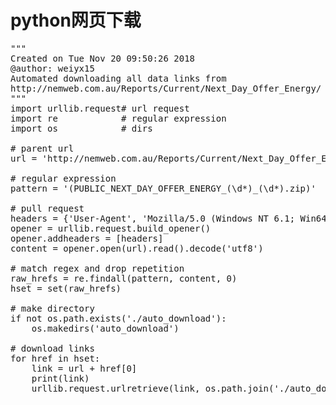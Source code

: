 # python网页下载

<pre>
"""
Created on Tue Nov 20 09:50:26 2018
@author: weiyx15
Automated downloading all data links from 
http://nemweb.com.au/Reports/Current/Next_Day_Offer_Energy/
"""
import urllib.request# url request
import re            # regular expression
import os            # dirs
 
# parent url
url = 'http://nemweb.com.au/Reports/Current/Next_Day_Offer_Energy/'
 
# regular expression
pattern = '(PUBLIC_NEXT_DAY_OFFER_ENERGY_(\d*)_(\d*).zip)'
 
# pull request
headers = {'User-Agent', 'Mozilla/5.0 (Windows NT 6.1; Win64; x64) AppleWebKit/537.36 (KHTML, like Gecko) Chrome/64.0.3282.186 Safari/537.36'}
opener = urllib.request.build_opener()
opener.addheaders = [headers]
content = opener.open(url).read().decode('utf8')
 
# match regex and drop repetition
raw_hrefs = re.findall(pattern, content, 0)
hset = set(raw_hrefs)
 
# make directory
if not os.path.exists('./auto_download'):
    os.makedirs('auto_download')
 
# download links
for href in hset:
    link = url + href[0]
    print(link)
    urllib.request.urlretrieve(link, os.path.join('./auto_download', href[0]))

</pre>
